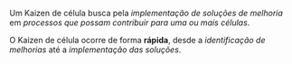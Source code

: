 Um Kaizen de célula busca pela *implementação de soluções de melhoria* em *processos que possam contribuir para uma ou mais células*.

O Kaizen de célula ocorre de forma **rápida**, desde a *identificação de melhorias* até a *implementação das soluções*.